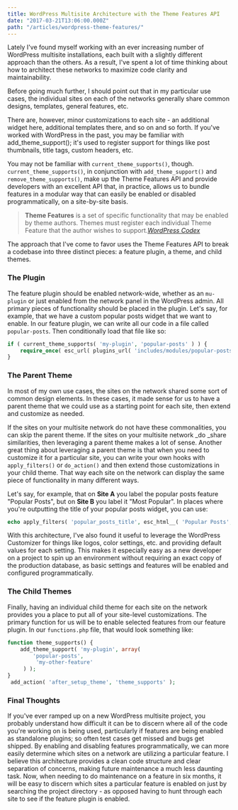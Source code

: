 ```yaml
---
title: WordPress Multisite Architecture with the Theme Features API
date: "2017-03-21T13:06:00.000Z"
path: "/articles/wordpress-theme-features/"
---
```


Lately I've found myself working with an ever increasing number of WordPress multisite installations, each built with a slightly different approach than the others. As a result, I've spent a lot of time thinking about how to architect these networks to maximize code clarity and maintainability.

Before going much further, I should point out that in my particular use cases, the individual sites on each of the networks generally share common designs, templates, general features, etc.

There are, however, minor customizations to each site - an additional widget here, additional templates there, and so on and so forth. If you've worked with WordPress in the past, you may be familiar with add_theme_support(); it's used to register support for things like post thumbnails, title tags, custom headers, etc.

You may not be familiar with `current_theme_supports()`, though. `current_theme_supports()`, in conjunction with `add_theme_support()` and `remove_theme_supports()`, make up the Theme Features API and provide developers with an excellent API that, in practice, allows us to bundle features in a modular way that can easily be enabled or disabled programmatically, on a site-by-site basis.

> **Theme Features** is a set of specific functionality that may be enabled by theme authors. Themes must register each individual Theme Feature that the author wishes to support.<cite>[WordPress Codex](https://codex.wordpress.org/Theme_Features)</cite>

The approach that I've come to favor uses the Theme Features API to break a codebase into three distinct pieces: a feature plugin, a theme, and child themes.

### The Plugin

The feature plugin should be enabled network-wide, whether as an `mu-plugin` or just enabled from the network panel in the WordPress admin. All primary pieces of functionality should be placed in the plugin. Let's say, for example, that we have a custom popular posts widget that we want to enable. In our feature plugin, we can write all our code in a file called `popular-posts`. Then conditionally load that file like so:

```php
if ( current_theme_supports( 'my-plugin', 'popular-posts' ) ) {
    require_once( esc_url( plugins_url( 'includes/modules/popular-posts/popular-posts.php', __FILE__ ) ) );
}
```

### The Parent Theme

In most of my own use cases, the sites on the network shared some sort of common design elements. In these cases, it made sense for us to have a parent theme that we could use as a starting point for each site, then extend and customize as needed.

If the sites on your multisite network do not have these commonalities, you can skip the parent theme. If the sites on your multisite network _do _share similarities, then leveraging a parent theme makes a lot of sense. Another great thing about leveraging a parent theme is that when you need to customize it for a particular site, you can write your own hooks with `apply_filters()` or `do_action()` and then extend those customizations in your child theme. That way each site on the network can display the same piece of functionality in many different ways.

Let's say, for example, that on **Site A** you label the popular posts feature "Popular Posts", but on **Site B** you label it "Most Popular". In places where you're outputting the title of your popular posts widget, you can use:

```php
echo apply_filters( 'popular_posts_title', esc_html__( 'Popular Posts', 'textdomain' ) );
```

With this architecture, I've also found it useful to leverage the WordPress Customizer for things like logos, color settings, etc. and providing default values for each setting. This makes it especially easy as a new developer on a project to spin up an environment without requiring an exact copy of the production database, as basic settings and features will be enabled and configured programmatically.

### The Child Themes

Finally, having an individual child theme for each site on the network provides you a place to put all of your site-level customizations. The primary function for us will be to enable selected features from our feature plugin. In our `functions.php` file, that would look something like:

```php
function theme_supports() {
    add_theme_support( 'my-plugin', array(
        'popular-posts',
         'my-other-feature'
     ) );
}
 add_action( 'after_setup_theme', 'theme_supports' );
```

### Final Thoughts

If you've ever ramped up on a new WordPress multisite project, you probably understand how difficult it can be to discern where all of the code you're working on is being used, particularly if features are being enabled as standalone plugins; so often test cases get missed and bugs get shipped. By enabling and disabling features programmatically, we can more easily determine which sites on a network are utilizing a particular feature. I believe this architecture provides a clean code structure and clear separation of concerns, making future maintenance a much less daunting task. Now, when needing to do maintenance on a feature in six months, it will be easy to discern which sites a particular feature is enabled on just by searching the project directory - as opposed having to hunt through each site to see if the feature plugin is enabled.